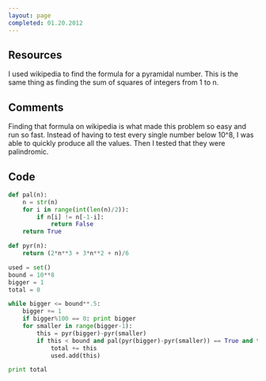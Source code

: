 ```yaml
---
layout: page
completed: 01.20.2012
---
```


## Resources

I used wikipedia to find the formula for a pyramidal number. This is the same
thing as finding the sum of squares of integers from 1 to n.

## Comments

Finding that formula on wikipedia is what made this problem so easy and run so
fast. Instead of having to test every single number below 10^8, I was able to
quickly produce all the values. Then I tested that they were palindromic.

## Code

```python
def pal(n):
	n = str(n)
	for i in range(int(len(n)/2)):
		if n[i] != n[-1-i]:
			return False
	return True

def pyr(n):
	return (2*n**3 + 3*n**2 + n)/6

used = set()
bound = 10**8
bigger = 1
total = 0

while bigger <= bound**.5:
	bigger += 1
	if bigger%100 == 0: print bigger
	for smaller in range(bigger-1):
		this = pyr(bigger)-pyr(smaller)
		if this < bound and pal(pyr(bigger)-pyr(smaller)) == True and this not in used:
			total += this
			used.add(this)

print total
```
